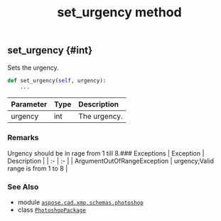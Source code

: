 ﻿---
title: set_urgency method
second_title: Aspose.CAD for Python via .NET API References
description: 
type: docs
weight: 240
url: /aspose.cad.xmp.schemas.photoshop/photoshoppackage/set_urgency/
is_root: false
---

## set_urgency {#int}

Sets the urgency.



```python
def set_urgency(self, urgency):
    ...
```


| Parameter | Type | Description |
| :- | :- | :- |
| urgency | int | The urgency. |
### Remarks

Urgency should be in rage from 1 till 8.### Exceptions
| Exception | Description |
| :- | :- |
| ArgumentOutOfRangeException | urgency;Valid range is from 1 to 8 |





### See Also
* module [`aspose.cad.xmp.schemas.photoshop`](../../)
* class [`PhotoshopPackage`](/cad/python-net/aspose.cad.xmp.schemas.photoshop/photoshoppackage)
